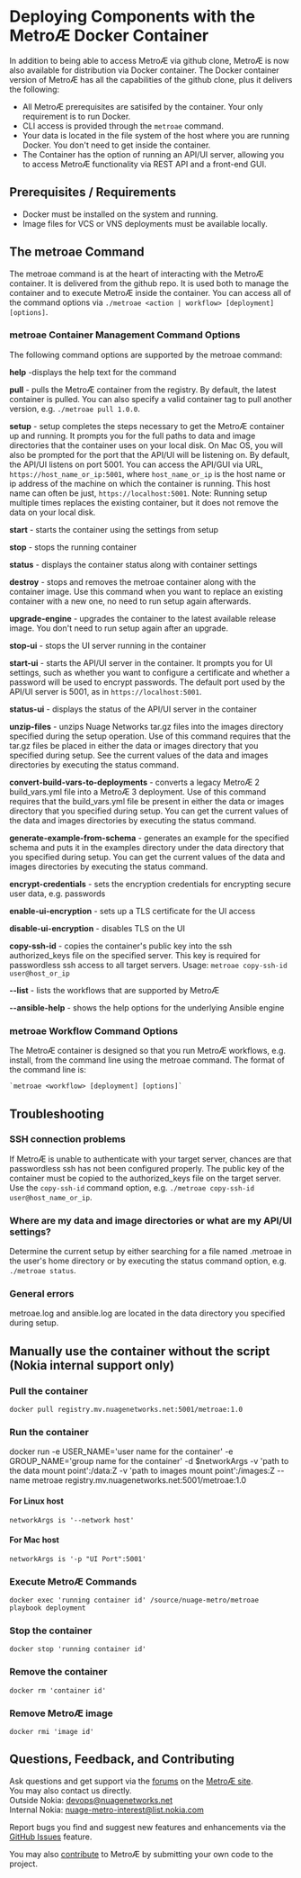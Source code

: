# Deploying Components with the MetroÆ Docker Container

In addition to being able to access MetroÆ via github clone, MetroÆ is now also available for distribution via Docker container. The Docker container version of MetroÆ has all the capabilities of the github clone, plus it delivers the following:

* All MetroÆ prerequisites are satisifed by the container. Your only requirement is to run Docker.
* CLI access is provided through the `metroae` command. 
* Your data is located in the file system of the host where you are running Docker. You don't need to get inside the container.
* The Container has the option of running an API/UI server, allowing you to access MetroÆ functionality via REST API and a front-end GUI.

## Prerequisites / Requirements
* Docker must be installed on the system and running.  
* Image files for VCS or VNS deployments must be available locally.

## The metroae Command
The metroae command is at the heart of interacting with the MetroÆ container. It is delivered from the github repo. It is used both to manage the container and to execute MetroÆ inside the container. You can access all of the command options via `./metroae <action | workflow> [deployment] [options]`.

### metroae Container Management Command Options

The following command options are supported by the metroae command:

**help** -displays the help text for the command 

**pull** - pulls the MetroÆ container from the registry. By default, the latest container is pulled. You can also specify a valid container tag to pull another version, e.g. `./metroae pull 1.0.0`.
	
**setup** - setup completes the steps necessary to get the MetroÆ container up and running. It prompts you for the full paths to data and image directories that the container uses on your local disk. On Mac OS, you will also be prompted for the port that the API/UI will be listening on. By default, the API/UI listens on port 5001. You can access the API/GUI via URL, `https://host_name_or_ip:5001`, where `host_name_or_ip` is the host name or ip address of the machine on which the container is running. This host name can often be just, `https://localhost:5001`. Note: Running setup multiple times replaces the existing container, but it does not remove the data on your local disk.
	
**start** - starts the container using the settings from setup

**stop** - stops the running container

**status** - displays the container status along with container settings

**destroy** - stops and removes the metroae container along with the container image. Use this command when you want to replace an existing container with a new one, no need to run setup again afterwards.

**upgrade-engine** - upgrades the container to the latest available release image. You don't need to run setup again after an upgrade.

**stop-ui** - stops the UI server running in the container

**start-ui** - starts the API/UI server in the container. It prompts you for UI settings, such as whether you want to configure a certificate and whether a password will be used to encrypt passwords. The default port used by the API/UI server is 5001, as in `https://localhost:5001`.

**status-ui** - displays the status of the API/UI server in the container

**unzip-files** - unzips Nuage Networks tar.gz files into the images directory specified during the setup operation. Use of this command requires that the tar.gz files be placed in either the data or images directory that you specified during setup. 
See the current values of the data and images directories by executing the status command.

**convert-build-vars-to-deployments** - converts a legacy MetroÆ 2 build_vars.yml file into a MetroÆ 3 deployment. Use of this command requires that the build_vars.yml file be present in either the data or images directory that you specified during setup. You can get the current values of the data and images directories by executing the status command.

**generate-example-from-schema** - generates an example for the specified schema and puts it in the examples directory under the data directory that you specified during setup. You can get the current values of the data and images directories by executing the status command.

**encrypt-credentials** - sets the encryption credentials for encrypting secure user data, e.g. passwords

**enable-ui-encryption** - sets up a TLS certificate for the UI access

**disable-ui-encryption** - disables TLS on the UI

**copy-ssh-id** - copies the container's public key into the ssh authorized_keys file on the specified server. This key is required for passwordless ssh access to all target servers. Usage: `metroae copy-ssh-id user@host_or_ip`

**--list** - lists the workflows that are supported by MetroÆ
    
**--ansible-help** - shows the help options for the underlying Ansible engine
    
### metroae Workflow Command Options

The MetroÆ container is designed so that you run MetroÆ workflows, e.g. install, from the command line using the metroae command. The format of the command line is:

    `metroae <workflow> [deployment] [options]`

## Troubleshooting

### SSH connection problems
If MetroÆ is unable to authenticate with your target server, chances are that passwordless ssh has not been configured properly. The public key of the container must be copied to the authorized_keys file on the target server. Use the `copy-ssh-id` command option, e.g. `./metroae copy-ssh-id user@host_name_or_ip`.

### Where are my data and image directories or what are my API/UI settings? 
Determine the current setup by either searching for a file named .metroae in the user's home directory or by executing the status command option, e.g. `./metroae status`.

### General errors
metroae.log and ansible.log are located in the data directory you specified during setup.

## Manually use the container without the script (Nokia internal support only)
### Pull the container 

    docker pull registry.mv.nuagenetworks.net:5001/metroae:1.0

### Run the container 
docker run -e USER_NAME='user name for the container' -e GROUP_NAME='group name for the container' -d $networkArgs -v 'path to the data mount point':/data:Z -v 'path to images mount point':/images:Z --name metroae registry.mv.nuagenetworks.net:5001/metroae:1.0
#### For Linux host
```
networkArgs is '--network host'
```
#### For Mac host
```
networkArgs is '-p "UI Port":5001'
```
### Execute MetroÆ Commands 

    docker exec 'running container id' /source/nuage-metro/metroae playbook deployment

### Stop the container 

    docker stop 'running container id'

### Remove the container 

    docker rm 'container id'

### Remove MetroÆ image 

    docker rmi 'image id'

## Questions, Feedback, and Contributing
Ask questions and get support via the [forums](https://devops.nuagenetworks.net/forums/) on the [MetroÆ site](https://devops.nuagenetworks.net/).  
You may also contact us directly.  
  Outside Nokia: [devops@nuagenetworks.net](mailto:deveops@nuagenetworks.net "send email to nuage-metro project")  
  Internal Nokia: [nuage-metro-interest@list.nokia.com](mailto:nuage-metro-interest@list.nokia.com "send email to nuage-metro project")

Report bugs you find and suggest new features and enhancements via the [GitHub Issues](https://github.com/nuagenetworks/nuage-metro/issues "nuage-metro issues") feature.

You may also [contribute](CONTRIBUTING.md) to MetroÆ by submitting your own code to the project.
